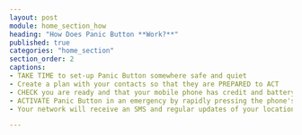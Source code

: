```yaml
---
layout: post
module: home_section_how
heading: "How Does Panic Button **Work?**"
published: true
categories: "home_section"
section_order: 2
captions:
- TAKE TIME to set-up Panic Button somewhere safe and quiet
- Create a plan with your contacts so that they are PREPARED to ACT
- CHECK you are ready and that your mobile phone has credit and battery 
- ACTIVATE Panic Button in an emergency by rapidly pressing the phone's power button 
- Your network will receive an SMS and regular updates of your location helping them to ACT FAST

---
```

